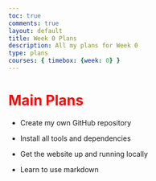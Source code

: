 ```yaml
---
toc: true
comments: true
layout: default
title: Week 0 Plans
description: All my plans for Week 0
type: plans
courses: { timebox: {week: 0} }
---
```


# <span style="color: red;">Main Plans</span>

- Create my own GitHub repository

- Install all tools and dependencies

- Get the website up and running locally

- Learn to use markdown